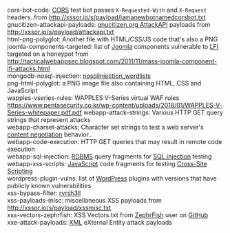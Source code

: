 cors-bot-code: [CORS](https://www.w3.org/TR/cors/ "Cross Origin Resource Sharing") test bot passes `X-Requested-With` and `X-Request` headers..from <http://xssor.io/s/payload/iamanewbotnamedcorsbot.txt>  
gnucitizen-attackapi-payloads: [gnucitizen.org AttackAPI](http://www.gnucitizen.org/blog/attackapi/ "ATTACKAPI") payloads from <http://xssor.io/s/payload/attackapi.txt>  
html-png-polyglot: Another file with HTML/CSS/JS code that's also a PNG  
joomla-components-targeted: list of [Joomla](https://www.joomla.com) components vulnerable to [LFI](https://en.wikipedia.org/wiki/File_inclusion_vulnerability "File inclusion vulnerability") targeted on a honeypot from <http://tacticalwebappsec.blogspot.com/2011/11/mass-joomla-component-lfi-attacks.html>  
mongodb-nosql-injection: [nosqlinjection_wordlists](https://github.com/cr0hn/nosqlinjection_wordlists)  
png-html-polyglot: a PNG image file also containing HTML, CSS and JavaScript  
wapples-vseries-rules: WAPPLES V-Series virtual WAF rules <https://www.pentasecurity.co.kr/wp-content/uploads/2018/01/WAPPLES-V-Series-whitepaper.pdf.pdf>
webapp-attack-strings: Various HTTP GET query strings that represent attacks  
webapp-charset-attacks: Character set strings to test a web server's [content negotiation](https://developer.mozilla.org/en-US/docs/Web/HTTP/Content_negotiation) behavior..  
webapp-code-execution: HTTP GET queries that may result in remote code execution  
webapp-sql-injection: [RDBMS](https://en.wikipedia.org/wiki/Relational_database_management_system) query fragments for [SQL injection](https://www.owasp.org/index.php/SQL_Injection) testing  
webapp-xss-scripts: [JavaScript](https://en.wikipedia.org/wiki/JavaScript) code fragments for testing [Cross-Site Scripting](https://www.owasp.org/index.php/Cross-site_Scripting_%28XSS%29)    
wordpress-plugin-vulns: list of [WordPress](https://www.wordpress.com) plugins with versions that have publicly known vulnerabilities  
xss-bypass-filter: [rvrsh3ll](https://gist.github.com/rvrsh3ll/09a8b933291f9f98e8ec "xxsfilterbypass.lst")  
xss-payloads-misc: miscellaneous XSS payloads from <http://xssor.io/s/payload/xssmisc.txt>  
xss-vectors-zephrfish: XSS Vectors.txt from [ZephrFish](https://blog.zsec.uk/) user on [GitHub](https://github.com/zephrfish)  
xxe-attack-payloads: [XML](https://en.wikipedia.org/wiki/XML) eXternal Entity attack payloads  

